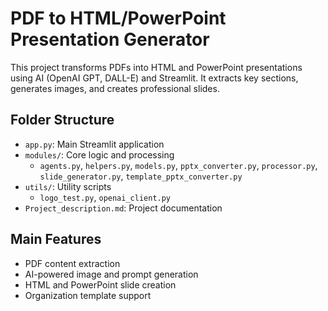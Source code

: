 # PDF to HTML/PowerPoint Presentation Generator

This project transforms PDFs into HTML and PowerPoint presentations using AI (OpenAI GPT, DALL-E) and Streamlit. It extracts key sections, generates images, and creates professional slides.

## Folder Structure

- `app.py`: Main Streamlit application
- `modules/`: Core logic and processing
  - `agents.py`, `helpers.py`, `models.py`, `pptx_converter.py`, `processor.py`, `slide_generator.py`, `template_pptx_converter.py`
- `utils/`: Utility scripts
  - `logo_test.py`, `openai_client.py`
- `Project_description.md`: Project documentation

## Main Features
- PDF content extraction
- AI-powered image and prompt generation
- HTML and PowerPoint slide creation
- Organization template support
